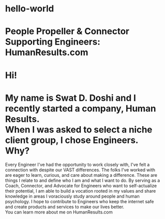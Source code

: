# hello-world
People Propeller & Connector Supporting Engineers:  HumanResults.com 
=======
Hi!  
======
My name is Swat D. Doshi and I recently started a company, Human Results.  
When I was asked to select a niche client group, I chose Engineers.
Why?  
=======
Every Engineer I've had the opportunity to work closely with, I've felt a connection with despite our VAST differences.  The folks I've worked with are eager to learn, curious, and care about making a difference.  These are things I relate to and define who I am and what I want to do. 
By serving as a Coach, Connector, and Advocate for Engineers who want to self-actualize their potential, I am able to build a vocation rooted in my values and share knowledge in areas I voraciously study around people and human psychology.
I hope to contribute to Engineers who keep the internet safe and create products and services to make our lives better.  
You can learn more about me on HumanResults.com
